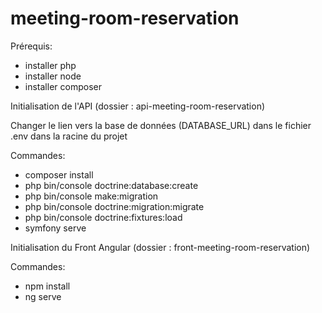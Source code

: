 # meeting-room-reservation

Prérequis:
- installer php
- installer node
- installer composer

Initialisation de l'API (dossier : api-meeting-room-reservation)

Changer le lien vers la base de données (DATABASE_URL) dans le fichier .env dans la racine du projet

Commandes:
- composer install
- php bin/console doctrine:database:create
- php bin/console make:migration
- php bin/console doctrine:migration:migrate
- php bin/console doctrine:fixtures:load
- symfony serve

Initialisation du Front Angular (dossier : front-meeting-room-reservation)

Commandes:
- npm install
- ng serve
